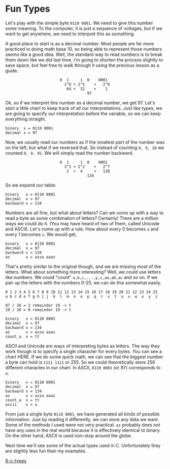 # Fun Types

Let's play with the simple byte `0110 0001`. We need to give this number some
meaning. To the computer, it is just a sequence of voltages, but if we want to
get anywhere, we need to interpret this as something.

A good place to start is as a decimal number. Most people are far more practiced
in doing math base 10, so being able to represent those numbers seems like a
good idea. Well, the standard way to read numbers is to break them down like we
did last time. I'm going to shorten the process slightly to save space, but feel
free to walk through it using the previous lesson as a guide.

```
                        0  1     1  0    0001
                          2^6 + 2^5    +   2^0
                           64 +  32    +    1
                                    97
```

Ok, so if we interpret this number as a decimal number, we get 97. Let's start a
little chart to keep track of all our interpretations. Just like types, we are
going to specify our interpretation before the variable, so we can keep
everything straight.

```
binary  x = 0110 0001
decimal x = 97
```

Now, we usually read our numbers as if the smallest part of the number was on
the left, but what if we reversed that. So instead of counting `8, 9, 10` we
counted `8, 9, 01`. We will simply read the number backward.

```
                        0  1     1  0    0001
                          2^1 + 2^2    +   2^7
                           2  +  4     +   128
                                    134
```

So we expand our table:

```
binary   x = 0110 0001
decimal  x = 97
backward x = 134
```

Numbers are all fine, but what about letters? Can we come up with a way to
read a byte as some combination of letters? Certainly! There are a million ways
we could do it. (You may have heard of two of them, called Unicode and ASCII).
Let's come up with a rule. How about every 0 becomes `a` and every 1 becomes
`z`. We would get,

```
binary   x = 0110 0001
decimal  x = 97
backward x = 134
az       x = azza aaaz
```

That's pretty similar to the original though, and we are missing most of the
letters. What about something more interesting? Well, we could use letters like
numbers. We could "count" `a,b,c,...,y,z,aa,ab,ac` and so on. If we pair up the
letters with the numbers 0-25, we can do this somewhat easily.

```
0 1 2 3 4 5 6 7 8 9 10 11 12 13 14 15 16 17 18 19 20 21 22 23 24 25
a b c d e f g h i j  k  l  m  n  o  p  q  r  s  t  u  v  w  x  y  z
```

```
97 / 26 = 3 remainder 19 -> t
19 / 26 = 0 remainder 19 -> t
```

```
binary   x = 0110 0001
decimal  x = 97
backward x = 134
az       x = azza aaaz
count_a  x = tt
```

ASCII and Unicode are ways of interpreting bytes as letters. The way they work
though is to specify a single character for every bytes. You can see a chart
HERE. If we do some quick math, we can see that the biggest number a byte can
hold is `1111 1111` or 255. So we could theoretically store 256 different
charactes in our chart. In ASCII, `0110 0001` (or 97) corresponds to `a`.

```
binary   x = 0110 0001
decimal  x = 97
backward x = 134
az       x = azza aaaz
count_a  x = tt
ascii    x = a
```

From just a single byte `0110 0001`, we have generated all kinds of possible
information. Just by reading it differently, we can store any data we want. Some
of the methods I used were not very practical. `az` probably does not have any
uses in the real world because it is effectively identical to binary. On the
other hand, ASCII is used non-stop around the globe.

Next time we'll see some of the actual types used in C. Unfortunately they are
slightly less fun than my examples.

[8-c-types]()
